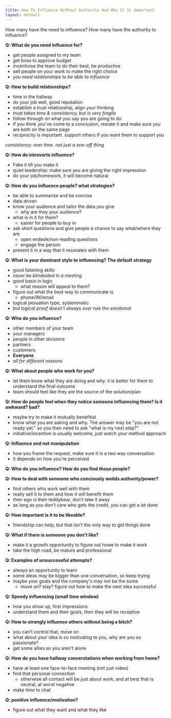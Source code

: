 ```yaml
---
title: How To Influence Without Authority And Why It Is Important
layout: default
---
```


How many have the need to influence? How many have the authority to influence?

**Q: What do you need influence for?**

- get people assigned to my team
- get boss to approve budget
- incentivise the team to do their best, be productive
- sell people on your work to make the right choice
- *you need relationships to be able to influence*

**Q: How to build relationships?**

- time in the hallway
- do your job well, good reputation
- establish a trust relationship, align your thinking
- *trust takes time & consistency, but is very fragile*
- follow through on what you say you are going to do
- if you think you've come to a conclusion, restate it and make sure you are both on the same page
- reciprocity is important. support others if you want them to support you

*consistency: over time. not just a one-off thing*

**Q: How do introverts influence?**

- Fake it till you make it
- quiet leadership: make sure you are giving the right impression
- do your job/homework, it will become natural

**Q: How do you influence people? what strategies?**

- be able to summarize and be concise
- data driven
- know your audience and tailor the data you give
	- why are they your audience?
- what is in it for them?
	- easier for people to buy in
- ask short questions and give people a chance to say what/where they are
	- open endede/non-leading questions
	- engage the person
- present it in a way that it resonates with them

**Q: What is your dominant style to influencing? The default strategy**

- good listening skills
- *never be blindsided in a meeting*
- good basis in logic
	- what reason will appeal to them?
- figure out what the best way to communicate is
	- phone/IM/email
- logical pesuation type, systemmatic
- *but logical proof doesn't always over rule the emotional*

**Q: Who do you influence?**

- other members of your team
- your managers
- people in other divisions
- partners
- customers
- **Everyone**
- *all for different reasons*

**Q: What about people who work for you?**

- let them know what they are doing and why. it is better for them to understand the final outcome
- team should feel like they are the source of the solution/plan

**Q: How do people feel when they notice someone influencing them? Is it awkward? bad?**

- maybe try to make it mutually benefitial
- know what you are asking and why. The answer may be "you are not ready yet." so you then need to ask "what is my next step?"
- initiative/incentive is usually welcome, just watch your method approach

**Q: Influence and not manipulation**

- how you frame the request, make sure it is a two way conversation
- it depends on how you're perceived

**Q: Who do you influence? How do you find those people?**

**Q: How to deal with someone who conciously weilds authority/power?**

- find others who work well with them
- really sell it to them and how it will benefit them
- their ego is their teddybear, don't take it away
- as long as you don't care who gets the credit, you can get a lot done

**Q: How important is it to be likeable?**

- friendship can help, but that isn't the only way to get things done

**Q: What if there is someone you don't like?**

- make it a growth opportunity to figure out howe to make it work
- take the high road, be mature and professional

**Q: Examples of unsuccessful attempts?**

- always an opportunity to learn
- some ideas may be bigger than one conversation, so keep trying
- maybe your goals and the company's may not be the some
	- move on? stay? figure out how to make the next idea successful

**Q: Speedy influencing (small time window)**

- how you show up, first impressions
- understand them and their goals, then they will be receptive

**Q: How to strongly influence others without being a bitch?**

- you can't control that, move on
- what about your idea is so motivating to you, why are you so passionate?
- get some allies so you aren't alone

**Q: How do you have hallway converstations when working from home?**

- have at least one face-to-face meeting (not just video)
- find that personal connection
	- otherwise all contact will be just about work, and at best that is neutral, at worst negative
- make time to chat

**Q: positive influence/motivation?**

- figure out what they want and what they like
